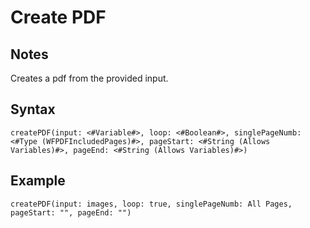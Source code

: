 # Create PDF

## Notes
Creates a pdf from the provided input.

## Syntax

```
createPDF(input: <#Variable#>, loop: <#Boolean#>, singlePageNumb: <#Type (WFPDFIncludedPages)#>, pageStart: <#String (Allows Variables)#>, pageEnd: <#String (Allows Variables)#>)
```

## Example
```
createPDF(input: images, loop: true, singlePageNumb: All Pages, pageStart: "", pageEnd: "")
```